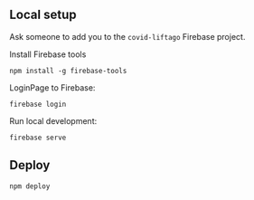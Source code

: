 ## Local setup
Ask someone to add you to the `covid-liftago` Firebase project.

Install Firebase tools
```shell script
npm install -g firebase-tools
```

LoginPage to Firebase:

 ```shell script
 firebase login
 ```

Run local development:

```shell script
firebase serve
```

## Deploy

```shell script
npm deploy
```
